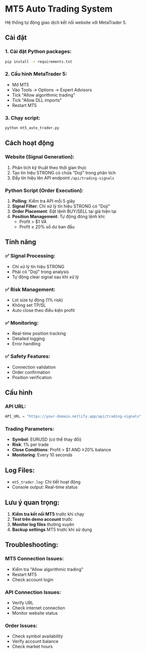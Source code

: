 # MT5 Auto Trading System

Hệ thống tự động giao dịch kết nối website với MetaTrader 5.

## Cài đặt

### 1. Cài đặt Python packages:
```bash
pip install -r requirements.txt
```

### 2. Cấu hình MetaTrader 5:
- Mở MT5
- Vào Tools → Options → Expert Advisors
- Tick "Allow algorithmic trading"
- Tick "Allow DLL imports"
- Restart MT5

### 3. Chạy script:
```bash
python mt5_auto_trader.py
```

## Cách hoạt động

### Website (Signal Generation):
1. Phân tích kỹ thuật theo thời gian thực
2. Tạo tín hiệu STRONG có chứa "Doji" trong phân tích
3. Đẩy tín hiệu lên API endpoint `/api/trading-signals`

### Python Script (Order Execution):
1. **Polling**: Kiểm tra API mỗi 5 giây
2. **Signal Filter**: Chỉ xử lý tín hiệu STRONG có "Doji"
3. **Order Placement**: Đặt lệnh BUY/SELL tại giá hiện tại
4. **Position Management**: Tự động đóng lệnh khi:
   - Profit > $1 VÀ
   - Profit ≥ 20% số dư ban đầu

## Tính năng

### ✅ Signal Processing:
- Chỉ xử lý tín hiệu STRONG
- Phải có "Doji" trong analysis
- Tự động clear signal sau khi xử lý

### ✅ Risk Management:
- Lot size tự động (1% risk)
- Không set TP/SL
- Auto close theo điều kiện profit

### ✅ Monitoring:
- Real-time position tracking
- Detailed logging
- Error handling

### ✅ Safety Features:
- Connection validation
- Order confirmation
- Position verification

## Cấu hình

### API URL:
```python
API_URL = "https://your-domain.netlify.app/api/trading-signals"
```

### Trading Parameters:
- **Symbol**: EURUSD (có thể thay đổi)
- **Risk**: 1% per trade
- **Close Conditions**: Profit > $1 AND ≥20% balance
- **Monitoring**: Every 10 seconds

## Log Files:
- `mt5_trader.log`: Chi tiết hoạt động
- Console output: Real-time status

## Lưu ý quan trọng:
1. **Kiểm tra kết nối MT5** trước khi chạy
2. **Test trên demo account** trước
3. **Monitor log files** thường xuyên
4. **Backup settings** MT5 trước khi sử dụng

## Troubleshooting:

### MT5 Connection Issues:
- Kiểm tra "Allow algorithmic trading"
- Restart MT5
- Check account login

### API Connection Issues:
- Verify URL
- Check internet connection
- Monitor website status

### Order Issues:
- Check symbol availability
- Verify account balance
- Check market hours